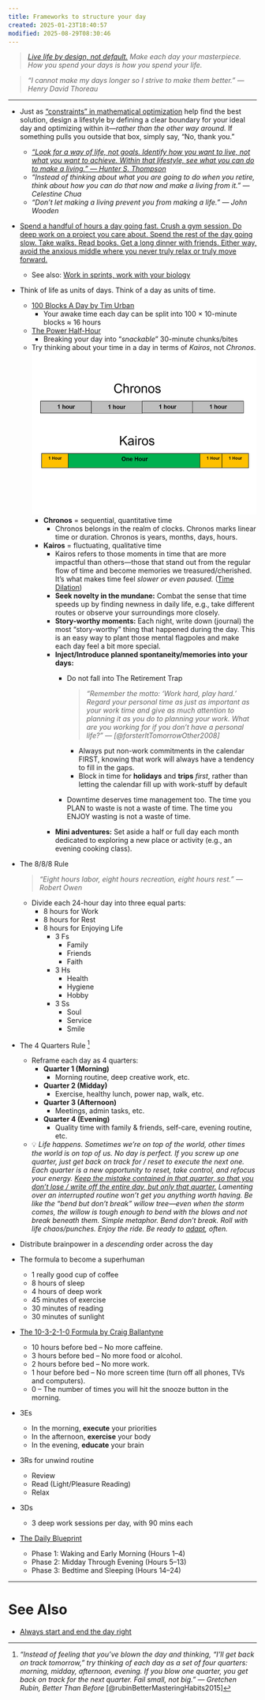 ```yaml
---
title: Frameworks to structure your day
created: 2025-01-23T18:40:57
modified: 2025-08-29T08:30:46
---
```


> _[Live life by design, not default.](https://fs.blog/david-foster-wallace-this-is-water/) Make each day your masterpiece. How you spend your days is how you spend your life._

> _“I cannot make my days longer so I strive to make them better.” — Henry David Thoreau_

---

* Just as [“constraints” in mathematical optimization](https://en.wikipedia.org/wiki/Constrained_optimization) help find the best solution, design a lifestyle by defining a clear boundary for your ideal day and optimizing within it—_rather than the other way around._ If something pulls you outside that box, simply say, “No, thank you.”
	* _[“Look for a way of life, not goals. Identify how you want to live, not what you want to achieve. Within that lifestyle, see what you can do to make a living.” — Hunter S. Thompson](https://www.notion.so/beca85a66c624275b80ffb4faae2b44c)_
	* _“Instead of thinking about what you are going to do when you retire, think about how you can do that now and make a living from it.” — Celestine Chua_
	* _“Don’t let making a living prevent you from making a life.” — John Wooden_
* [Spend a handful of hours a day going fast. Crush a gym session. Do deep work on a project you care about. Spend the rest of the day going slow. Take walks. Read books. Get a long dinner with friends. Either way, avoid the anxious middle where you never truly relax or truly move forward.](https://x.com/charlesmiller_7/status/1897358851776610720)
	* See also: [Work in sprints, work with your biology](work-in-sprints-work-with-your-biology.md)
* Think of life as units of days. Think of a day as units of time.
	* [100 Blocks A Day by Tim Urban](https://waitbutwhy.com/2016/10/100-blocks-day.html)
		* Your awake time each day can be split into 100 × 10-minute blocks ≈ 16 hours
	* [The Power Half-Hour](The%20Power%20Half-Hour.md)
		* Breaking your day into “_snackable_” 30-minute chunks/bites
	* Try thinking about your time in a day in terms of _Kairos_, not _Chronos_.
		![](../_attachments/b1c977f4afcd7fdc61cd94ab1bd35745.png)
		* **Chronos** = sequential, quantitative time
			* Chronos belongs in the realm of clocks. Chronos marks linear time or duration. Chronos is years, months, days, hours.
		* **Kairos** = fluctuating, qualitative time
			* Kairos refers to those moments in time that are more impactful than others—those that stand out from the regular flow of time and become memories we treasured/cherished. It’s what makes time feel _slower or even paused._ (<u>Time Dilation</u>)
			* **Seek novelty in the mundane:** Combat the sense that time speeds up by finding newness in daily life, e.g., take different routes or observe your surroundings more closely.
			* **Story-worthy moments:** Each night, write down (journal) the most “story-worthy” thing that happened during the day. This is an easy way to plant those mental flagpoles and make each day feel a bit more special.
			* **Inject/Introduce planned spontaneity/memories into your days:**
				* Do not fall into The Retirement Trap

					> _“Remember the motto: ‘Work hard, play hard.’ Regard your personal time as just as important as your work time and give as much attention to planning it as you do to planning your work. What are you working for if you don’t have a personal life?” ― [@forsterItTomorrowOther2008]_
					* Always put non-work commitments in the calendar FIRST, knowing that work will always have a tendency to fill in the gaps.
					* Block in time for **holidays** and **trips** _first_, rather than letting the calendar fill up with work-stuff by default
				* Downtime deserves time management too. The time you PLAN to waste is not a waste of time. The time you ENJOY wasting is not a waste of time.
			* **Mini adventures:** Set aside a half or full day each month dedicated to exploring a new place or activity (e.g., an evening cooking class).
* The 8/8/8 Rule

	> _“Eight hours labor, eight hours recreation, eight hours rest.” — Robert Owen_

	* Divide each 24-hour day into three equal parts:
		* 8 hours for Work
		* 8 hours for Rest
		* 8 hours for Enjoying Life
			* 3 Fs
				* Family
				* Friends
				* Faith
			* 3 Hs
				* Health
				* Hygiene
				* Hobby
			* 3 Ss
				* Soul
				* Service
				* Smile
* The 4 Quarters Rule [^1]
	* Reframe each day as 4 quarters:
		* **Quarter 1 (Morning)**
			* Morning routine, deep creative work, etc.
		* **Quarter 2 (Midday)**
			* Exercise, healthy lunch, power nap, walk, etc.
		* **Quarter 3 (Afternoon)**
			* Meetings, admin tasks, etc.
		* **Quarter 4 (Evening)**
			* Quality time with family \& friends, self-care, evening routine, etc.
	* 💡 _Life happens. Sometimes we’re on top of the world, other times the world is on top of us. No day is perfect. If you screw up one quarter, just get back on track for / reset to execute the next one. Each quarter is a new opportunity to reset, take control, and refocus your energy. <u>Keep the mistake contained in that quarter, so that you don’t lose / write off the entire day, but only that quarter.</u> Lamenting over an interrupted routine won’t get you anything worth having. Be like the “bend but don’t break” willow tree—even when the storm comes, the willow is tough enough to bend with the blows and not break beneath them. Simple metaphor. Bend don’t break. Roll with life chaos/punches. Enjoy the ride. Be ready to [adapt](adaptability.md), often._
* Distribute brainpower in a _descending_ order across the day
* The formula to become a superhuman
	* 1 really good cup of coffee
	* 8 hours of sleep
	* 4 hours of deep work
	* 45 minutes of exercise
	* 30 minutes of reading
	* 30 minutes of sunlight
* [The 10-3-2-1-0 Formula by Craig Ballantyne](https://www.earlytorise.com/10-3-2-1-0-formula-to-get-more-done/)
	* 10 hours before bed – No more caffeine.
	* 3 hours before bed – No more food or alcohol.
	* 2 hours before bed – No more work.
	* 1 hour before bed – No more screen time (turn off all phones, TVs and computers).
	* 0 – The number of times you will hit the snooze button in the morning.
* 3Es
	* In the morning, **execute** your priorities
	* In the afternoon, **exercise** your body
	* In the evening, **educate** your brain
* 3Rs for unwind routine
	* Review
	* Read (Light/Pleasure Reading)
	* Relax
* 3Ds
	* 3 deep work sessions per day, with 90 mins each
* [The Daily Blueprint](https://www.hubermanlab.com/daily-blueprint)
	* Phase 1: Waking and Early Morning (Hours 1–4)
	* Phase 2: Midday Through Evening (Hours 5–13)
	* Phase 3: Bedtime and Sleeping (Hours 14–24)

---

# See Also

* [Always start and end the day right](Always%20start%20and%20end%20the%20day%20right.md)

[^1]: _“Instead of feeling that you’ve blown the day and thinking, “I’ll get back on track tomorrow,” try thinking of each day as a set of four quarters: morning, midday, afternoon, evening. If you blow one quarter, you get back on track for the next quarter. Fail small, not big.” — Gretchen Rubin, Better Than Before_ [@rubinBetterMasteringHabits2015]
